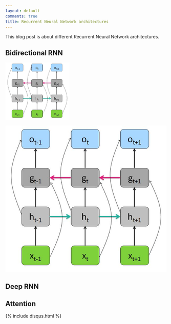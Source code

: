 ```yaml
---
layout: default
comments: true
title: Recurrent Neural Network architectures
---
```


This blog post is about different Recurrent Neural Network architectures.

## Bidirectional RNN

<img src="https://github.com/markdumke/Deep-Learning-Seminar/blob/master/Images/mod_bidirectional_rnn2.JPG" alt="Drawing" style="width: 200px;"/>

![](https://github.com/markdumke/Deep-Learning-Seminar/blob/master/Images/mod_bidirectional_rnn2.JPG)


## Deep RNN

## Attention


{% include disqus.html %}
